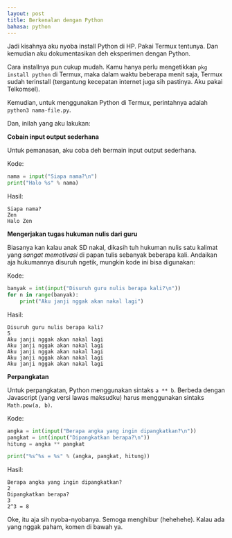 ```yaml
---
layout: post
title: Berkenalan dengan Python
bahasa: python
---
```


Jadi kisahnya aku nyoba install Python di HP. Pakai Termux tentunya. Dan kemudian aku dokumentasikan deh eksperimen dengan Python.

Cara installnya pun cukup mudah. Kamu hanya perlu mengetikkan `pkg install python` di Termux, maka dalam waktu beberapa menit saja, Termux sudah terinstall (tergantung kecepatan internet juga sih pastinya. Aku pakai Telkomsel).

Kemudian, untuk menggunakan Python di Termux, perintahnya adalah `python3 nama-file.py`.

Dan, inilah yang aku lakukan:

**Cobain input output sederhana**

Untuk pemanasan, aku coba deh bermain input output sederhana.

Kode:

```python
nama = input("Siapa nama?\n")
print("Halo %s" % nama)
```

Hasil:

```
Siapa nama?
Zen
Halo Zen
```

**Mengerjakan tugas hukuman nulis dari guru**

Biasanya kan kalau anak SD nakal, dikasih tuh hukuman nulis satu kalimat yang _sangat memotivasi_ di papan tulis sebanyak beberapa kali. Andaikan aja hukumannya disuruh ngetik, mungkin kode ini bisa digunakan:

Kode:

```python
banyak = int(input("Disuruh guru nulis berapa kali?\n"))
for n in range(banyak):
    print("Aku janji nggak akan nakal lagi")
```

Hasil:

```
Disuruh guru nulis berapa kali?
5                                                     
Aku janji nggak akan nakal lagi
Aku janji nggak akan nakal lagi
Aku janji nggak akan nakal lagi
Aku janji nggak akan nakal lagi
Aku janji nggak akan nakal lagi
```

**Perpangkatan**

Untuk perpangkatan, Python menggunakan sintaks `a ** b`. Berbeda dengan Javascript (yang versi lawas maksudku) harus menggunakan sintaks `Math.pow(a, b)`.

Kode:

```python
angka = int(input("Berapa angka yang ingin dipangkatkan?\n"))
pangkat = int(input("Dipangkatkan berapa?\n"))
hitung = angka ** pangkat

print("%s^%s = %s" % (angka, pangkat, hitung))
```

Hasil:

```
Berapa angka yang ingin dipangkatkan?
2
Dipangkatkan berapa?
3
2^3 = 8
```

Oke, itu aja sih nyoba-nyobanya. Semoga menghibur (hehehehe). Kalau ada yang nggak paham, komen di bawah ya.